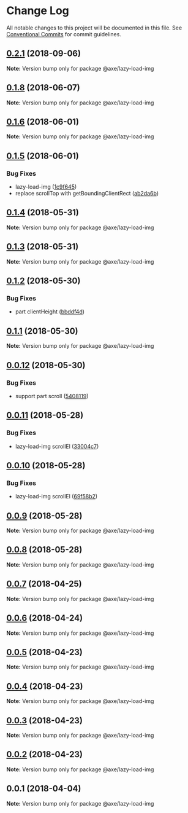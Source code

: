 # Change Log

All notable changes to this project will be documented in this file.
See [Conventional Commits](https://conventionalcommits.org) for commit guidelines.

<a name="0.2.1"></a>
## [0.2.1](https://github.com/ansenhuang/axe/compare/@axe/lazy-load-img@0.1.8...@axe/lazy-load-img@0.2.1) (2018-09-06)




**Note:** Version bump only for package @axe/lazy-load-img

<a name="0.1.8"></a>
## [0.1.8](https://github.com/ansenhuang/axe/compare/@axe/lazy-load-img@0.1.6...@axe/lazy-load-img@0.1.8) (2018-06-07)




**Note:** Version bump only for package @axe/lazy-load-img

<a name="0.1.6"></a>
## [0.1.6](https://github.com/ansenhuang/axe/compare/@axe/lazy-load-img@0.1.5...@axe/lazy-load-img@0.1.6) (2018-06-01)




**Note:** Version bump only for package @axe/lazy-load-img

<a name="0.1.5"></a>
## [0.1.5](https://github.com/ansenhuang/axe/compare/@axe/lazy-load-img@0.1.4...@axe/lazy-load-img@0.1.5) (2018-06-01)


### Bug Fixes

* lazy-load-img ([1c9f645](https://github.com/ansenhuang/axe/commit/1c9f645))
* replace scrollTop with getBoundingClientRect ([ab2da6b](https://github.com/ansenhuang/axe/commit/ab2da6b))




<a name="0.1.4"></a>
## [0.1.4](https://github.com/ansenhuang/axe/compare/@axe/lazy-load-img@0.1.3...@axe/lazy-load-img@0.1.4) (2018-05-31)




**Note:** Version bump only for package @axe/lazy-load-img

<a name="0.1.3"></a>
## [0.1.3](https://github.com/ansenhuang/axe/compare/@axe/lazy-load-img@0.1.2...@axe/lazy-load-img@0.1.3) (2018-05-31)




**Note:** Version bump only for package @axe/lazy-load-img

<a name="0.1.2"></a>
## [0.1.2](https://github.com/ansenhuang/axe/compare/@axe/lazy-load-img@0.1.1...@axe/lazy-load-img@0.1.2) (2018-05-30)


### Bug Fixes

* part clientHeight ([bbddf4d](https://github.com/ansenhuang/axe/commit/bbddf4d))




<a name="0.1.1"></a>
## [0.1.1](https://github.com/ansenhuang/axe/compare/@axe/lazy-load-img@0.0.12...@axe/lazy-load-img@0.1.1) (2018-05-30)




**Note:** Version bump only for package @axe/lazy-load-img

<a name="0.0.12"></a>
## [0.0.12](https://github.com/ansenhuang/axe/compare/@axe/lazy-load-img@0.0.11...@axe/lazy-load-img@0.0.12) (2018-05-30)


### Bug Fixes

* support part scroll ([5408119](https://github.com/ansenhuang/axe/commit/5408119))




<a name="0.0.11"></a>
## [0.0.11](https://github.com/ansenhuang/axe/compare/@axe/lazy-load-img@0.0.10...@axe/lazy-load-img@0.0.11) (2018-05-28)


### Bug Fixes

* lazy-load-img scrollEl ([33004c7](https://github.com/ansenhuang/axe/commit/33004c7))




<a name="0.0.10"></a>
## [0.0.10](https://github.com/ansenhuang/axe/compare/@axe/lazy-load-img@0.0.9...@axe/lazy-load-img@0.0.10) (2018-05-28)


### Bug Fixes

* lazy-load-img scrollEl ([69f58b2](https://github.com/ansenhuang/axe/commit/69f58b2))




<a name="0.0.9"></a>
## [0.0.9](https://github.com/ansenhuang/axe/compare/@axe/lazy-load-img@0.0.8...@axe/lazy-load-img@0.0.9) (2018-05-28)




**Note:** Version bump only for package @axe/lazy-load-img

<a name="0.0.8"></a>
## [0.0.8](https://github.com/ansenhuang/axe/compare/@axe/lazy-load-img@0.0.7...@axe/lazy-load-img@0.0.8) (2018-05-28)




**Note:** Version bump only for package @axe/lazy-load-img

<a name="0.0.7"></a>
## [0.0.7](https://github.com/ansenhuang/axe/compare/@axe/lazy-load-img@0.0.6...@axe/lazy-load-img@0.0.7) (2018-04-25)




**Note:** Version bump only for package @axe/lazy-load-img

<a name="0.0.6"></a>
## [0.0.6](https://github.com/ansenhuang/axe/compare/@axe/lazy-load-img@0.0.5...@axe/lazy-load-img@0.0.6) (2018-04-24)




**Note:** Version bump only for package @axe/lazy-load-img

<a name="0.0.5"></a>
## [0.0.5](https://github.com/ansenhuang/axe/compare/@axe/lazy-load-img@0.0.4...@axe/lazy-load-img@0.0.5) (2018-04-23)




**Note:** Version bump only for package @axe/lazy-load-img

<a name="0.0.4"></a>
## [0.0.4](https://github.com/ansenhuang/axe/compare/@axe/lazy-load-img@0.0.3...@axe/lazy-load-img@0.0.4) (2018-04-23)




**Note:** Version bump only for package @axe/lazy-load-img

<a name="0.0.3"></a>
## [0.0.3](https://github.com/ansenhuang/axe/compare/@axe/lazy-load-img@0.0.1...@axe/lazy-load-img@0.0.3) (2018-04-23)




**Note:** Version bump only for package @axe/lazy-load-img

<a name="0.0.2"></a>
## [0.0.2](https://github.com/ansenhuang/axe/compare/@axe/lazy-load-img@0.0.1...@axe/lazy-load-img@0.0.2) (2018-04-23)




**Note:** Version bump only for package @axe/lazy-load-img

<a name="0.0.1"></a>
## 0.0.1 (2018-04-04)




**Note:** Version bump only for package @axe/lazy-load-img
